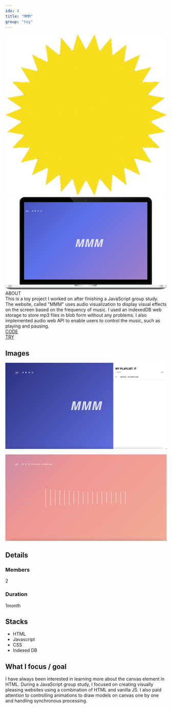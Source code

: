 ```yaml
---
idx: 4
title: "MMM"
group: "toy"
---
```


<div class="aboutWrap">
    <div class="aboutImgWrap">
        <div class="aboutImg">
            <div class="spark">
                <img src="./images/spark.png">
            </div>
            <div class="main">
                <img src="./images/mmm/mmm.png">
            </div>
        </div>
    </div>
    <div class="about">
        <div class="aboutTitle">
        ABOUT
        </div>
        <div class="aboutContent">
        This is a toy project I worked on after finishing a JavaScript group study. The website, called "MMM" uses audio visualization to display visual effects on the screen based on the frequency of music. I used an indexedDB web storage to store mp3 files in blob form without any problems. I also implemented audio web API to enable users to control the music, such as playing and pausing.
        </div>
        <div class="btnWrap">
            <div class="btn"><a href="https://github.com/WonWonGit/mmm" target='_blank'>CODE</a></div>
            <div class="btn">
                <a href="https://wonwongit.github.io/mmm/html/index.html" target='_blank'>TRY</a>
            </div>
        </div>
    </div>
</div>

## Images

<div class="imgWrap">

<div class="projectImg">

![mmm02](./images/mmm/mmm2.png)

</div>
<div class="projectImg">

![mmm03](./images/mmm/mmm3.png)

</div>
<div class="projectImg">

</div>

</div>

## Details

### Members

2

### Duration

1month

## Stacks

<div class='stackWrap'>
   <div class="stacks">
        <ul class="stacksList">
            <li>HTML</li>
            <li>Javascript</li>
            <li>CSS</li>
            <li>Indexed DB</li>
        </ul>
    </div>
   </div> 
</div>

## What I focus / goal

I have always been interested in learning more about the canvas element in HTML. During a JavaScript group study, I focused on creating visually pleasing websites using a combination of HTML and vanilla JS. I also paid attention to controlling animations to draw models on canvas one by one and handling synchronous processing.

<!-- ## Blog Posts

During this project I made few posts about what I learned.

<br/>
<br/> -->

